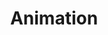 ---
layout: project
title: "Animation"
description: "Animation Project Description"
header-img: "img/home-bg.png"
category: animation
---